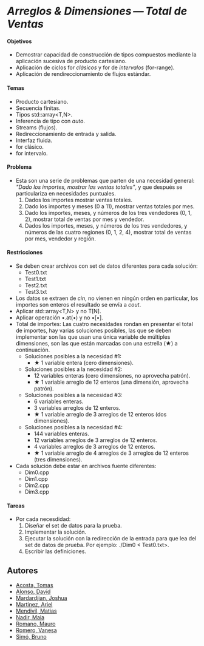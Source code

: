 # *Arreglos & Dimensiones — Total de Ventas*

#### Objetivos
- Demostrar capacidad de construcción de tipos compuestos mediante la aplicación sucesiva de producto cartesiano.
- Aplicación de ciclos for *clásicos* y for de *intervalos* (for-range).
- Aplicación de rendireccionamiento de flujos estándar.

#### Temas
- Producto cartesiano.
- Secuencia finitas.
- Tipos std::array<T,N>.
- Inferencia de tipo con *auto*.
- Streams (flujos).
- Redireccionamiento de entrada y salida.
- Interfaz fluida.
- for clásico.
- for intervalo.
  
#### Problema
- Esta son una serie de problemas que parten de una necesidad general: *"Dado los importes, mostrar las ventas totales"*, y que después se particulariza en necesidades puntuales.
    1. Dados los importes mostrar ventas totales.
    2. Dado los importes y meses (0 a 11), mostrar ventas totales por mes.
    3. Dado los importes, meses, y números de los tres vendedores (0, 1, 2), mostrar total de ventas por mes y vendedor.
    4. Dados los importes, meses, y números de los tres vendedores, y números de las cuatro regiones (0, 1, 2, 4), mostrar total de ventas por mes, vendedor y región.


#### Restricciones
- Se deben crear archivos con set de datos diferentes para cada solución:
    - Test0.txt
    - Test1.txt
    - Test2.txt
    - Test3.txt
- Los datos se extraen de *cin*, no vienen en ningún orden en particular, los importes son enteros el resultado se envía a *cout*.
- Aplicar std::array<T,N> y no T[N].
- Aplicar operación •.at(•) y no •[•].
- Total de importes: Las cuatro necesidades rondan en presentar el total de importes, hay varias soluciones posibles, las que se deben implementar son las que usan una única variable de múltiples dimensiones, son las que están marcadas con una estrella (★) a continuación.
    - Soluciones posibles a la necesidad #1:
        - ★ 1 variable entera (cero dimensiones).
    - Soluciones posibles a la necesidad #2:
        - 12 variables enteras (cero dimensiones, no aprovecha patrón).
        - ★ 1 variable arreglo de 12 enteros (una dimensión, aprovecha patrón).
    - Soluciones posibles a la necesidad #3:
        - 6 variables enteras.
        - 3 variables arreglos de 12 enteros.
        - ★ 1 variable arreglo de 3 arreglos de 12 enteros (dos dimensiones).
    - Soluciones posibles a la necesidad #4:
        - 144 variables enteras.
        - 12 variables arreglos de 3 arreglos de 12 enteros.
        - 4 variables arreglos de 3 arreglos de 12 enteros.
        - ★ 1 variable arreglo de 4 arreglos de 3 arreglos de 12 enteros (tres dimensiones).
- Cada solución debe estar en archivos fuente diferentes:
    - Dim0.cpp
    - Dim1.cpp
    - Dim2.cpp
    - Dim3.cpp

#### Tareas
- Por cada necesdidad:
    1. Diseñar el set de datos para la prueba.
    2. Implementar la solución.
    3. Ejecutar la solución con la redirección de la entrada para que lea del set de datos de prueba. Por ejemplo: ./Dim0 < Test0.txt>.
    4. Escribir las definiciones.

## Autores
- [Acosta, Tomas](https://github.com/Acosta-Tomas)
- [Alonso, David](https://github.com/DavidAlonsoCode)
- [Mardardjian, Joshua](https://github.com/lmardardjian)
- [Martinez, Ariel](https://github.com/Mart270)
- [Mendivil, Matias](https://github.com/MatiasMendivil)
- [Nadir, Maia](https://github.com/Maia18Nadir)
- [Romano, Mauro](https://github.com/mauroeromano)
- [Romero, Vanesa](https://github.com/vanenromero)
- [Simó, Bruno](https://github.com/BrunoSimoCaballero)

